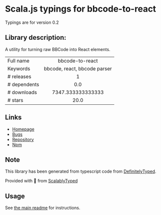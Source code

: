 
# Scala.js typings for bbcode-to-react

Typings are for version 0.2

## Library description:
A utility for turning raw BBCode into React elements.

|                    |                 |
| ------------------ | :-------------: |
| Full name          | bbcode-to-react |
| Keywords           | bbcode, react, bbcode parser |
| # releases         | 1 |
| # dependents       | 0.0 |
| # downloads        | 7347.333333333333 |
| # stars            | 20.0 |

## Links
- [Homepage](https://github.com/JimLiu/bbcode-to-react#readme)
- [Bugs](https://github.com/JimLiu/bbcode-to-react/issues)
- [Repository](https://github.com/JimLiu/bbcode-to-react)
- [Npm](https://www.npmjs.com/package/bbcode-to-react)
    


## Note
This library has been generated from typescript code from [DefinitelyTyped](https://definitelytyped.org).

Provided with :purple_heart: from [ScalablyTyped](https://github.com/oyvindberg/ScalablyTyped)

## Usage
See [the main readme](../../readme.md) for instructions.


